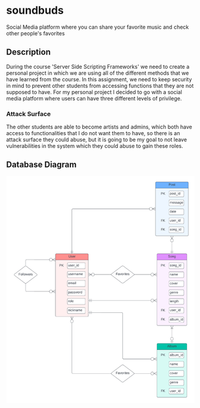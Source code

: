 # soundbuds
Social Media platform where you can share your favorite music and check other people's favorites

## Description
During the course 'Server Side Scripting Frameworks' we need to create a personal project in which we are using all of the different methods that we have learned from the course. In this assignment, we need to keep security in mind to prevent other students from accessing functions that they are not supposed to have. For my personal project I decided to go with a social media platform where users can have three different levels of privilege. 

### Attack Surface
The other students are able to become artists and admins, which both have access to functionalities that I do not want them to have, so there is an attack surface they could abuse, but it is going to be my goal to not leave vulnerabilities in the system which they could abuse to gain these roles.

## Database Diagram
![Database Diagram](database_diagram/SSSF%20Personal%20Project%20Diagram.jpg)
